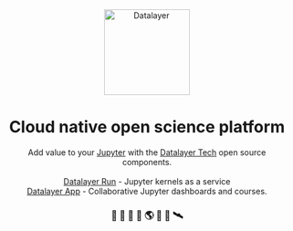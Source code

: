 <div align="center">
  <a href="https://datalayer.io">
    <img
      alt="Datalayer"
      src="https://assets.datalayer.design/datalayer-25.svg"
      width="150"
    />
  </a>
</div>

<h1 align="center">
  Cloud native open science platform
</h1>

<div align="center">
  Add value to your <a href="https://jupyter.org" target="_blank">Jupyter</a> with the <a href="https://datalayer.tech" target="_blank">Datalayer Tech</a> open source components.
  <br/>
  <br/>
  <a href="https://datalayer.run" target="_blank">Datalayer Run</a> - Jupyter kernels as a service
  <br/>
  <a href="https://datalayer.app" target="_blank">Datalayer App</a> - Collaborative Jupyter dashboards and courses.
</h2>

<h3 align="center">
  🧬 🧪 🔬 📐 🌎 🔭 📡 🛰️
</h3>

